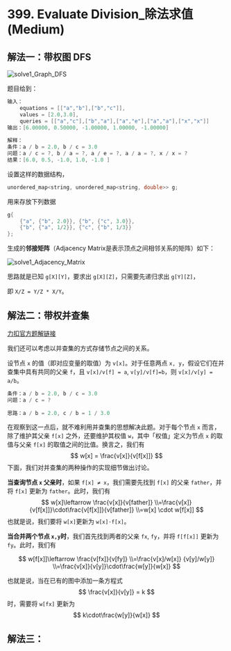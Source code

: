 # 399. Evaluate Division_除法求值(Medium)



## 解法一：带权图 DFS

![solve1_Graph_DFS]()

题目给到：

```cpp
输入：
    equations = [["a","b"],["b","c"]], 
    values = [2.0,3.0], 
    queries = [["a","c"],["b","a"],["a","e"],["a","a"],["x","x"]]
输出：[6.00000, 0.50000, -1.00000, 1.00000, -1.00000]
        
解释：
条件：a / b = 2.0, b / c = 3.0
问题：a / c = ?, b / a = ?, a / e = ?, a / a = ?, x / x = ?
结果：[6.0, 0.5, -1.0, 1.0, -1.0 ]
```



设置这样的数据结构，

```cpp
unordered_map<string, unordered_map<string, double>> g;
```

用来存放下列数据

```cpp
g{
    {"a", {"b", 2.0}}, {"b", {"c", 3.0}},
    {"b", {"a", 1/2}}, {"c", {"b", 1/3}}
};
```



生成的**邻接矩阵**（Adjacency Matrix是表示顶点之间相邻关系的矩阵）如下：

![solve1_Adjacency_Matrix]()



思路就是已知 `g[X][Y]`，要求出 `g[X][Z]`，只需要先递归求出 `g[Y][Z]`，

即 `X/Z = Y/Z * X/Y`。



## 解法二：带权并查集

[力扣官方题解链接](https://leetcode-cn.com/problems/evaluate-division/solution/chu-fa-qiu-zhi-by-leetcode-solution-8nxb/)



我们还可以考虑以并查集的方式存储节点之间的关系。

设节点 `x` 的值（即对应变量的取值）为 `v[x]`。对于任意两点 `x, y`，假设它们在并查集中具有共同的父亲 `f`，且 `v[x]/v[f] = a`, `v[y]/v[f]=b`，则 `v[x]/v[y] = a/b`。

```cpp
条件：a / b = 2.0, b / c = 3.0
问题：a / c = ?
    
思路：a / b = 2.0, c / b = 1 / 3.0
```



在观察到这一点后，就不难利用并查集的思想解决此题。对于每个节点 `x` 而言，除了维护其父亲 `f[x]` 之外，还要维护其权值 `w`，其中「权值」定义为节点 `x` 的取值与父亲 `f[x]` 的取值之间的比值。换言之，我们有
$$
w[x] = \frac{v[x]}{v[f[x]]}
$$
下面，我们对并查集的两种操作的实现细节做出讨论。

**当查询节点 `x` 父亲时**，如果 `f[x] ≠ x`，我们需要先找到 `f[x]` 的父亲 `father`，并将 `f[x]` 更新为 `father`。此时，我们有
$$
w[x]\leftarrow \frac{v[x]}{v[father]} 
\\=\frac{v[x]}{v[f[x]]}\cdot\frac{v[f[x]]}{v[father]}
\\=w[x] \cdot w[f[x]]
$$
也就是说，我们要将 `w[x]`更新为 `w[x]·f[x]`。



**当合并两个节点 `x,y`时**，我们首先找到两者的父亲 `fx`, `fy`，并将 `f[f[x]]` 更新为 `fy`。此时，我们有

$$
w[f[x]]\leftarrow \frac{v[fx]}{v[fy]} 
\\=\frac{v[x]/w[x]} {v[y]/w[y]}
\\=\frac{v[x]}{v[y]}\cdot\frac{w[y]}{w[x]}
$$

也就是说，当在已有的图中添加一条方程式
$$
\frac{v[x]}{v[y]} = k
$$
时，需要将 `w[fx]` 更新为
$$
k\cdot\frac{w[y]}{w[x]}
$$

## 解法三：

